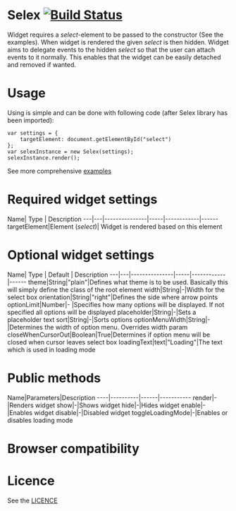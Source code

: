 Selex [![Build Status](https://travis-ci.org/janikoskela/Selex.svg?branch=master)](https://travis-ci.org/janikoskela/Selex)
===============
Widget requires a <i>select</i>-element to be passed to the constructor (See the examples). When widget is rendered the given <i>select</i> is then hidden. Widget aims to delegate events to the hidden <i>select</i> so that the user can attach events to it normally. This enables that the widget can be easily detached and removed if wanted.

Usage
==============
Using is simple and can be done with following code (after Selex library has been imported):

	var settings = {
		targetElement: document.getElementById("select")
	};
	var selexInstance = new Selex(settings);
	selexInstance.render();
	
See more comprehensive <a href="https://github.com/janikoskela/Selex/tree/master/examples">examples</a>

Required widget settings
===============
Name| Type | Description
---|---|---------------|-----|------------|------
targetElement|Element (<i>select</i>)| Widget is rendered based on this element

Optional widget settings
===============
Name| Type | Default | Description
---|---|---------------|-----|------------|------
theme|String|"plain"|Defines what theme is to be used. Basically this will simply define the class of the root element
width|String|-|Width for the select box
orientation|String|"right"|Defines the side where arrow points
optionLimit|Number|- |Specifies how many options will be displayed. If not specified all options will be displayed
placeholder|String|-|Sets a placeholder text
sort|String|-|Sorts options
optionMenuWidth|String|-|Determines the width of option menu. Overrides width param
closeWhenCursorOut|Boolean|True|Determines if option menu will be closed when cursor leaves select box
loadingText|text|"Loading"|The text which is used in loading mode

Public methods
===============
Name|Parameters|Description
----|----------|------|-----------
render|-|Renders widget
show|-|Shows widget
hide|-|Hides widget
enable|-|Enables widget
disable|-|Disabled widget
toggleLoadingMode|-|Enables or disables loading mode

Browser compatibility
==============

Licence
=============
See the <a href="https://github.com/janikoskela/SimpleSelectBox/blob/master/LICENSE">LICENCE</a>
